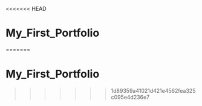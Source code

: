 <<<<<<< HEAD
# My_First_Portfolio
=======
# My_First_Portfolio
>>>>>>> 1d89359a41021d421e4562fea325c095e4d236e7
